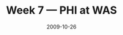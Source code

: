 ---
layout: game
title: Week 7 — PHI at WAS
season: 2009
game_id: 2009_07_PHI_WAS
week: 7
date: 2009-10-26
home_team: WAS
away_team: PHI
final_home: 17
final_away: 27
pbp_url: /assets/data/pbp/2009/2009_07_PHI_WAS.csv.gz
---